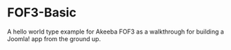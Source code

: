 # FOF3-Basic
A hello world type example for Akeeba FOF3  as a walkthrough for building a Joomla! app from the ground up.
